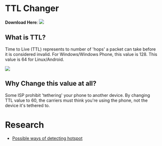 # TTL Changer
**Download Here**: [![](https://img.shields.io/github/downloads/AzimsTech/TTL-Changer/1.4/TTL-Changer_1.4.bat.svg)](https://github.com/AzimsTech/TTL-Changer/releases/download/1.4/TTL-Changer_1.4.bat)

## What is TTL?

Time to Live (TTL) represents to number of 'hops' a packet can take before it is considered invalid. For Windows/Windows Phone, this value is 128. This value is 64 for Linux/Android.

![](https://i.imgur.com/yhhO5mP.png)

## Why Change this value at all?

Some ISP prohibit 'tethering' your phone to another device. By changing TTL value to 60, the carriers must think you're using the phone, not the device it's tethered to.

# Research
- [Possible ways of detecting hotspot](https://android.stackexchange.com/questions/47819/how-can-phone-companies-detect-tethering-incl-wifi-hotspot)
